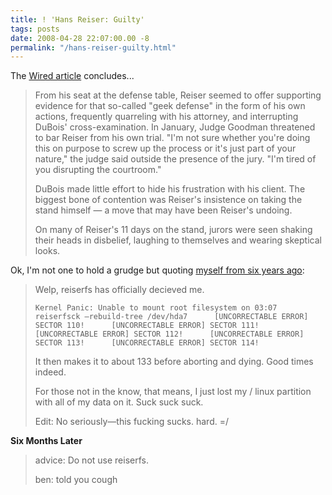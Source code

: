 ```yaml
---
title: ! 'Hans Reiser: Guilty'
tags: posts
date: 2008-04-28 22:07:00.00 -8
permalink: "/hans-reiser-guilty.html"
---
```

The [Wired article](http://blog.wired.com/27bstroke6/2008/04/reiser-guilty-o.html) concludes...


> From his seat at the defense table, Reiser seemed to offer supporting evidence for that so-called "geek defense" in the form of his own actions, frequently quarreling with his attorney, and interrupting DuBois' cross-examination. In January, Judge Goodman threatened to bar Reiser from his own trial. "I'm not sure whether you're doing this on purpose to screw up the process or it's just part of your nature," the judge said outside the presence of the jury. "I'm tired of you disrupting the courtroom."
>
> DuBois made little effort to hide his frustration with his client. The biggest bone of contention was Reiser's insistence on taking the stand himself — a move that may have been Reiser's undoing.
>
> On many of Reiser's 11 days on the stand, jurors were seen shaking their heads in disbelief, laughing to themselves and wearing skeptical looks.



Ok, I'm not one to hold a grudge but quoting [myself from six years ago](http://www.grantstavely.com/reiserfs+has+officially+decieved+me):


> Welp, reiserfs has officially decieved me.
>
> `Kernel Panic: Unable to mount root filesystem on 03:07      reiserfsck —rebuild-tree /dev/hda7      [UNCORRECTABLE ERROR] SECTOR 110!      [UNCORRECTABLE ERROR] SECTOR 111!      [UNCORRECTABLE ERROR] SECTOR 112!      [UNCORRECTABLE ERROR] SECTOR 113!      [UNCORRECTABLE ERROR] SECTOR 114!   `
>
> It then makes it to about 133 before aborting and dying. Good times indeed.
>
> For those not in the know, that means, I just lost my / linux partition with all of my data on it. Suck suck suck.
>
> Edit: No seriously—this fucking sucks. hard. =/



**Six Months Later**


> advice: Do not use reiserfs.
>
> ben: told you cough
